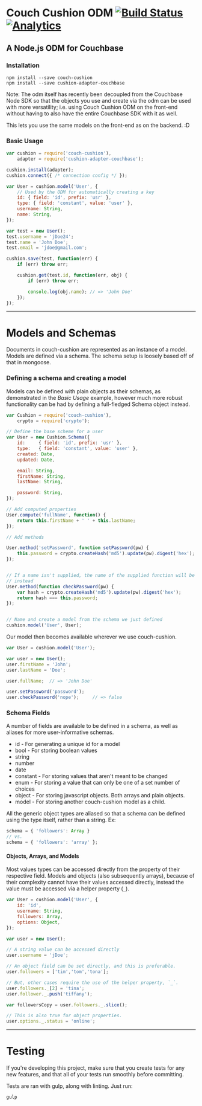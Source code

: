 # Couch Cushion ODM [![Build Status](https://secure.travis-ci.org/jfelsinger/couch-cushion.png?branch=master)](https://travis-ci.org/jfelsinger/couch-cushion) [![Analytics](https://ga-beacon.appspot.com/UA-46797352-2/couch-cushion/index)](https://github.com/igrigorik/ga-beacon)
## A Node.js ODM for Couchbase

### Installation

```
npm install --save couch-cushion
npm install --save cushion-adapter-couchbase
```

Note: The odm itself has recently been decoupled from the Couchbase Node SDK so
that the objects you use and create via the odm can be used with more
versatility; i.e. using Couch Cushion ODM on the front-end without having to
also have the entire Couchbase SDK with it as well.

This lets you use the same models on the front-end as on the backend. :D

### Basic Usage

```javascript
var cushion = require('couch-cushion'),
    adapter = require('cushion-adapter-couchbase');

cushion.install(adapter);
cushion.connect({ /* connection config */ });

var User = cushion.model('User', {
    // Used by the ODM for automatically creating a key
    id: { field: 'id', prefix: 'usr' },
    type: { field: 'constant', value: 'user' },
    username: String,
    name: String,
});

var test = new User();
test.username = 'jDoe24';
test.name = 'John Doe';
test.email = 'jdoe@gmail.com';

cushion.save(test, function(err) {
    if (err) throw err;

    cushion.get(test.id, function(err, obj) {
        if (err) throw err;

        console.log(obj.name); // => 'John Doe'
    });
});
```

---

# Models and Schemas

Documents in couch-cushion are represented as an instance of a model. Models are
defined via a schema. The schema setup is loosely based off of that in mongoose.

### Defining a schema and creating a model

Models can be defined with plain objects as their schemas, as demonstrated in
the *Basic Usage* example, however much more robust functionality can be had by
defining a full-fledged Schema object instead.

```javascript
var Cushion = require('couch-cushion'),
    crypto = require('crypto');

// Define the base scheme for a user
var User = new Cushion.Schema({
    id:     { field: 'id', prefix: 'usr' },
    type:   { field: 'constant', value: 'user' },
    created: Date,
    updated: Date,

    email: String,
    firstName: String,
    lastName: String,

    password: String,
});

// Add computed properties
User.compute('fullName', function() {
    return this.firstName + ' ' + this.lastName;
});

// Add methods

User.method('setPassword', function setPassword(pw) {
    this.password = crypto.createHash('md5').update(pw).digest('hex');
});


// If a name isn't supplied, the name of the supplied function will be used
// instead
User.method(function checkPassword(pw) {
    var hash = crypto.createHash('md5').update(pw).digest('hex');
    return hash === this.password;
});


// Name and create a model from the schema we just defined
cushion.model('User', User);
```

Our model then becomes available wherever we use couch-cushion.

```javascript
var User = cushion.model('User');

var user = new User();
user.firstName = 'John';
user.lastName = 'Doe';

user.fullName;  // => 'John Doe'

user.setPassword('password');
user.checkPassword('nope');     // => false
```

### Schema Fields

A number of fields are available to be defined in a schema, as well as aliases
for more user-informative schemas.

- id - For generating a unique id for a model
- bool - For storing boolean values
- string
- number
- date
- constant - For storing values that aren't meant to be changed
- enum - For storing a value that can only be one of a set number of choices
- object - For storing javascript objects. Both arrays and plain objects.
- model - For storing another couch-cushion model as a child.

All the generic object types are aliased so that a schema can be defined using
the type itself, rather than a string. Ex:

```javascript
schema = { 'followers': Array }
// vs.
schema = { 'followers': 'array' };
```

#### Objects, Arrays, and Models

Most values types can be accessed directly from the property of their respective
field. Models and objects (also subsequently arrays), because of their
complexity cannot have their values accessed directly, instead the value must be
accessed via a helper property (`_`).

```javascript
var User = cushion.model('User', {
    id: 'id',
    username: String,
    followers: Array,
    options: Object,
});

var user = new User();

// A string value can be accessed directly
user.username = 'jDoe';

// An object field can be set directly, and this is preferable.
user.followers = ['tim','tom','tona'];

// But, other cases require the use of the helper property, `_`.
user.followers._[2] = 'tina';
user.follower._.push('tiffany');

var followersCopy = user.followers._.slice();

// This is also true for object properties.
user.options._.status = 'online';
```

---

# Testing

If you're developing this project, make sure that you create tests for any new
features, and that all of your tests run smoothly before committing.

Tests are ran with gulp, along with linting. Just run:

```
gulp
```
